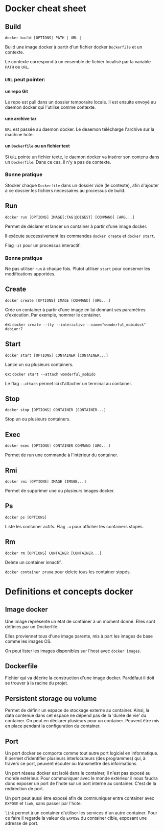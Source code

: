 # Docker cheat sheet

## Build

```docker build [OPTIONS] PATH | URL | -```

Build une image docker à partir d'un fichier docker ```Dockerfile``` et un contexte.

Le contexte correspond à un ensemble de fichier localisé par la variable ```PATH``` ou ```URL```.


### ```URL``` peut pointer:

#### **un repo Git**

Le repo est pull dans un dossier temporaire locale. Il est ensuite envoyé au daemon docker qui l'utilise comme contexte.

#### **une archive tar**

```URL``` est passée au daemon docker. Le deaemon télécharge l'archive sur la machine hote.

#### **un ```Dockerfile``` ou un fichier text**

Si ```URL``` pointe un fichier texte, le daemon docker va insérer son contenu dans un ```Dockerfile```. Dans ce cas, il n'y a pas de contexte.


### Bonne pratique

Stocker chaque ```Dockerfile``` dans un dossier vide (le contexte), afin d'ajouter à ce dossier les fichiers nécessaires au processus de build.


## Run

```docker run [OPTIONS] IMAGE[:TAG|@DIGEST] [COMMAND] [ARG...]```

Permet de déclarer et lancer un container à partir d'une image docker.

Il exécute successivement les commandes ```docker create``` et ```docker start```.

Flag ```-it``` pour un processus interactif.

### Bonne pratique

Ne pas utiliser ```run``` à chaque fois. Plutot utiliser ```start``` pour conserver les modifications apportées.


## Create

```docker create [OPTIONS] IMAGE [COMMAND] [ARG...]```

Crée un container à partir d'une image en lui donnant ses paramètres d'exécution. Par exemple, nommer le container.

ex: ```docker create --tty --interactive --name="wonderful_mobidock" debian:7```


## Start

```docker start [OPTIONS] CONTAINER [CONTAINER...]```

Lance un ou plusieurs containers.

ex: ```docker start --attach wonderful_mobido```

Le flag ```--attach``` permet ici d'attacher un terminal au container.


## Stop

```docker stop [OPTIONS] CONTAINER [CONTAINER...]```

Stop un ou plusieurs containers.

## Exec

```docker exec [OPTIONS] CONTAINER COMMAND [ARG...]```

Permet de run une commande à l'intérieur du container.


## Rmi

```docker rmi [OPTIONS] IMAGE [IMAGE...]```

Permet de supprimer une ou plusieurs images docker.

## Ps

```docker ps [OPTIONS]```

Liste les container actifs. Flag ```-a``` pour afficher les containers stopés.

## Rm

```docker rm [OPTIONS] CONTAINER [CONTAINER...]```

Delete un container innactif.

```docker container prune``` pour delete tous les container stopés.

# Definitions et concepts docker


## Image docker

Une image représente un état de container à un moment donné. Elles sont définies par un Dockerfile.

Elles proviennet tous d'une image parente, mis à part les images de base comme les images OS.

On peut lister les images disponibles sur l'host avec ```docker images```.


## Dockerfile

Fichier qui va décrire la construction d'une image docker. Pardéfaut il doit se trouver à la racine du projet.


## Persistent storage ou volume

Permet de définir un espace de stockage externe au container. Ainsi, la data contenue dans cet espace ne dépend pas de la 'durée de vie' du container. On peut en déclarer plusieurs pour un container. Peuvent être mis en place pendant la configuration du container.


## Port 

Un port docker se comporte comme tout autre port logiciel en informatique. Il permet d'identifier plusieurs interlocuteurs (des programmes) qui, à travers ce port, peuvent écouter ou transmettre des informations.

Un port réseau docker est isolé dans le container, il n'est pas exposé au monde extèrieur. Pour communiquer avec le monde extèrieur il nous faudra donc exposer un port de l'hote sur un port interne au container. C'est de la redirection de port.

Un port peut aussi être exposé afin de communiquer entre container avec ```EXPOSE``` et ```link```, sans passer par l'hote.

```link``` permet à un container d'utiliser les services d'un autre container. Pour ce faire il regarde la valeur du ```EXPOSE``` du container cible, exposant une adresse de port.